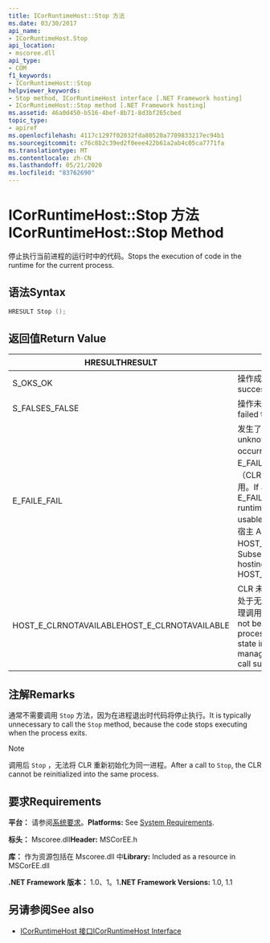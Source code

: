 ```yaml
---
title: ICorRuntimeHost::Stop 方法
ms.date: 03/30/2017
api_name:
- ICorRuntimeHost.Stop
api_location:
- mscoree.dll
api_type:
- COM
f1_keywords:
- ICorRuntimeHost::Stop
helpviewer_keywords:
- Stop method, ICorRuntimeHost interface [.NET Framework hosting]
- ICorRuntimeHost::Stop method [.NET Framework hosting]
ms.assetid: 46a0d450-b516-4bef-8b71-8d3bf265cbed
topic_type:
- apiref
ms.openlocfilehash: 4117c1297f02032fda80520a7709833217ec94b1
ms.sourcegitcommit: c76c8b2c39ed2f0eee422b61a2ab4c05ca7771fa
ms.translationtype: MT
ms.contentlocale: zh-CN
ms.lasthandoff: 05/21/2020
ms.locfileid: "83762690"
---
```

# <a name="icorruntimehoststop-method"></a><span data-ttu-id="81e6c-102">ICorRuntimeHost::Stop 方法</span><span class="sxs-lookup"><span data-stu-id="81e6c-102">ICorRuntimeHost::Stop Method</span></span>
<span data-ttu-id="81e6c-103">停止执行当前进程的运行时中的代码。</span><span class="sxs-lookup"><span data-stu-id="81e6c-103">Stops the execution of code in the runtime for the current process.</span></span>  
  
## <a name="syntax"></a><span data-ttu-id="81e6c-104">语法</span><span class="sxs-lookup"><span data-stu-id="81e6c-104">Syntax</span></span>  
  
```cpp  
HRESULT Stop ();  
```  
  
## <a name="return-value"></a><span data-ttu-id="81e6c-105">返回值</span><span class="sxs-lookup"><span data-stu-id="81e6c-105">Return Value</span></span>  
  
|<span data-ttu-id="81e6c-106">HRESULT</span><span class="sxs-lookup"><span data-stu-id="81e6c-106">HRESULT</span></span>|<span data-ttu-id="81e6c-107">说明</span><span class="sxs-lookup"><span data-stu-id="81e6c-107">Description</span></span>|  
|-------------|-----------------|  
|<span data-ttu-id="81e6c-108">S_OK</span><span class="sxs-lookup"><span data-stu-id="81e6c-108">S_OK</span></span>|<span data-ttu-id="81e6c-109">操作成功。</span><span class="sxs-lookup"><span data-stu-id="81e6c-109">The operation was successful.</span></span>|  
|<span data-ttu-id="81e6c-110">S_FALSE</span><span class="sxs-lookup"><span data-stu-id="81e6c-110">S_FALSE</span></span>|<span data-ttu-id="81e6c-111">操作未能完成。</span><span class="sxs-lookup"><span data-stu-id="81e6c-111">The operation failed to complete.</span></span>|  
|<span data-ttu-id="81e6c-112">E_FAIL</span><span class="sxs-lookup"><span data-stu-id="81e6c-112">E_FAIL</span></span>|<span data-ttu-id="81e6c-113">发生了未知的灾难性故障。</span><span class="sxs-lookup"><span data-stu-id="81e6c-113">An unknown, catastrophic failure occurred.</span></span> <span data-ttu-id="81e6c-114">如果方法返回 E_FAIL，则公共语言运行时（CLR）在该过程中将不再可用。</span><span class="sxs-lookup"><span data-stu-id="81e6c-114">If a method returns E_FAIL, the common language runtime (CLR) is no longer usable in the process.</span></span> <span data-ttu-id="81e6c-115">对任何宿主 Api 的后续调用都会返回 HOST_E_CLRNOTAVAILABLE。</span><span class="sxs-lookup"><span data-stu-id="81e6c-115">Subsequent calls to any hosting APIs return HOST_E_CLRNOTAVAILABLE.</span></span>|  
|<span data-ttu-id="81e6c-116">HOST_E_CLRNOTAVAILABLE</span><span class="sxs-lookup"><span data-stu-id="81e6c-116">HOST_E_CLRNOTAVAILABLE</span></span>|<span data-ttu-id="81e6c-117">CLR 未加载到进程中，或 CLR 处于无法运行托管代码或成功处理调用的状态。</span><span class="sxs-lookup"><span data-stu-id="81e6c-117">The CLR has not been loaded into a process, or the CLR is in a state in which it cannot run managed code or process the call successfully.</span></span>|  
  
## <a name="remarks"></a><span data-ttu-id="81e6c-118">注解</span><span class="sxs-lookup"><span data-stu-id="81e6c-118">Remarks</span></span>  
 <span data-ttu-id="81e6c-119">通常不需要调用 `Stop` 方法，因为在进程退出时代码将停止执行。</span><span class="sxs-lookup"><span data-stu-id="81e6c-119">It is typically unnecessary to call the `Stop` method, because the code stops executing when the process exits.</span></span>  
  
> [!NOTE]
> <span data-ttu-id="81e6c-120">调用后 `Stop` ，无法将 CLR 重新初始化为同一进程。</span><span class="sxs-lookup"><span data-stu-id="81e6c-120">After a call to `Stop`, the CLR cannot be reinitialized into the same process.</span></span>  
  
## <a name="requirements"></a><span data-ttu-id="81e6c-121">要求</span><span class="sxs-lookup"><span data-stu-id="81e6c-121">Requirements</span></span>  
 <span data-ttu-id="81e6c-122">**平台：** 请参阅[系统要求](../../get-started/system-requirements.md)。</span><span class="sxs-lookup"><span data-stu-id="81e6c-122">**Platforms:** See [System Requirements](../../get-started/system-requirements.md).</span></span>  
  
 <span data-ttu-id="81e6c-123">**标头：** Mscoree.dll</span><span class="sxs-lookup"><span data-stu-id="81e6c-123">**Header:** MSCorEE.h</span></span>  
  
 <span data-ttu-id="81e6c-124">**库：** 作为资源包括在 Mscoree.dll 中</span><span class="sxs-lookup"><span data-stu-id="81e6c-124">**Library:** Included as a resource in MSCorEE.dll</span></span>  
  
 <span data-ttu-id="81e6c-125">**.NET Framework 版本：** 1.0、1。1</span><span class="sxs-lookup"><span data-stu-id="81e6c-125">**.NET Framework Versions:** 1.0, 1.1</span></span>  
  
## <a name="see-also"></a><span data-ttu-id="81e6c-126">另请参阅</span><span class="sxs-lookup"><span data-stu-id="81e6c-126">See also</span></span>

- [<span data-ttu-id="81e6c-127">ICorRuntimeHost 接口</span><span class="sxs-lookup"><span data-stu-id="81e6c-127">ICorRuntimeHost Interface</span></span>](icorruntimehost-interface.md)

